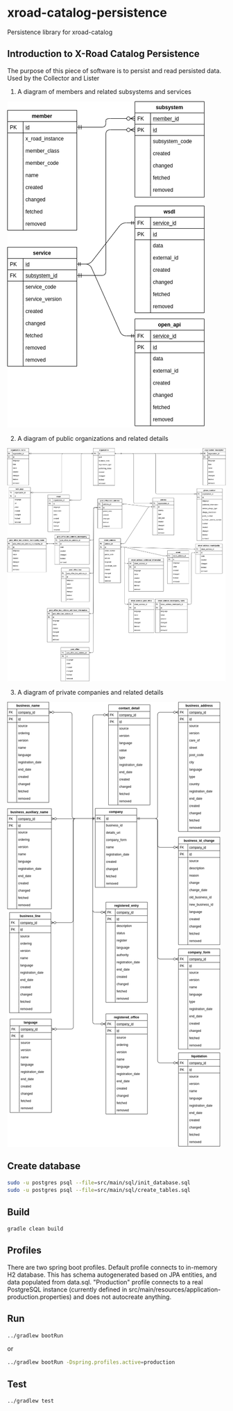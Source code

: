 # xroad-catalog-persistence
Persistence library for xroad-catalog

## Introduction to X-Road Catalog Persistence

The purpose of this piece of software is to persist and read persisted data. Used by the Collector and Lister

1. A diagram of members and related subsystems and services

![Member diagram](db_member.png)

2. A diagram of public organizations and related details

![Organization diagram](db_organization.png)

3. A diagram of private companies and related details

![Company diagram](db_company.png)

## Create database
```sh
sudo -u postgres psql --file=src/main/sql/init_database.sql
sudo -u postgres psql --file=src/main/sql/create_tables.sql
```

## Build
```sh
gradle clean build
```

## Profiles
There are two spring boot profiles. 
Default profile connects to in-memory H2 database. 
This has schema autogenerated based on JPA entities, and data populated from data.sql.
"Production" profile connects to a real PostgreSQL instance (currently defined in src/main/resources/application-production.properties)
and does not autocreate anything.

## Run
```sh
../gradlew bootRun
```
or
```sh
../gradlew bootRun -Dspring.profiles.active=production
```

## Test

```sh
../gradlew test
```


